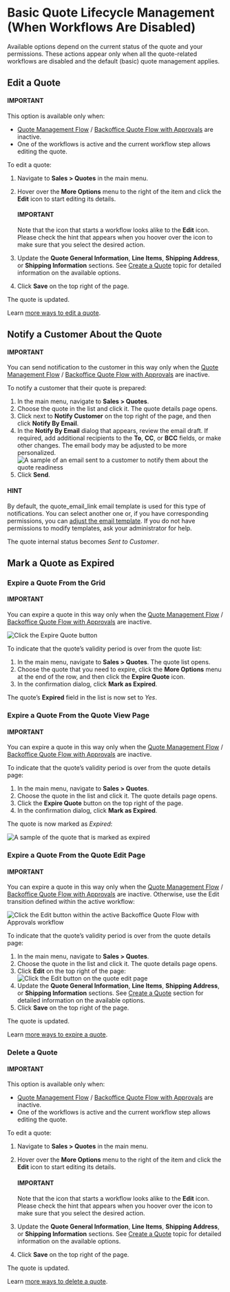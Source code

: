 <a id="quotes-basic-lifecycle-management"></a>

# Basic Quote Lifecycle Management (When Workflows Are Disabled)

Available options depend on the current status of the quote and your permissions. These actions appear only when all the quote-related workflows are disabled and the default (basic) quote management applies.

## Edit a Quote

#### IMPORTANT
This option is available only when:

* [Quote Management Flow](index.md#simple-quote-management) / [Backoffice Quote Flow with Approvals](index.md#quote-management-with-approvals) are inactive.
* One of the workflows is active and the current workflow step allows editing the quote.

To edit a quote:

1. Navigate to **Sales > Quotes** in the main menu.
2. Hover over the <i class="fa fa-ellipsis-h fa-lg" aria-hidden="true"></i> **More Options** menu to the right of the item and click the <i class="fa fa-edit fa-lg" aria-hidden="true"></i> **Edit** icon to start editing its details.

   #### IMPORTANT
   Note that the icon that starts a workflow looks alike to the **Edit** icon. Please check the hint that appears when you hoover over the icon to make sure that you select the desired action.
3. Update the **Quote General Information**, **Line Items**, **Shipping Address**, or **Shipping Information** sections. See [Create a Quote](../create/create-from-scratch.md#quote-create-from-scratch) topic for detailed information on the available options.
4. Click **Save** on the top right of the page.

The quote is updated.

Learn [more ways to edit a quote](../manage.md#quotes-actions-edit).

<a id="quotes-actions-notify-customer"></a>

## Notify a Customer About the Quote

<!-- begin -->

#### IMPORTANT
You can send notification to the customer in this way only when the [Quote Management Flow](index.md#simple-quote-management) / [Backoffice Quote Flow with Approvals](index.md#quote-management-with-approvals) are inactive.

To notify a customer that their quote is prepared:

1. In the main menu, navigate to **Sales > Quotes**.
2. Choose the quote in the list and click it. The quote details page opens.
3. Click <i class="fa fa-caret-down fa-lg" aria-hidden="true"></i> next to **Notify Customer** on the top right of the page, and then click **Notify By Email**.
4. In the **Notify By Email** dialog that appears, review the email draft. If required, add additional recipients to the **To**, **CC**, or **BCC** fields, or make other changes. The email body may be adjusted to be more personalized.
   ![A sample of an email sent to a customer to notify them about the quote readiness](user/img/sales/quotes/quotes_notifycustomer2.png)
5. Click **Send**.

#### HINT
By default, the quote_email_link email template is used for this type of notifications. You can select another one or, if you have corresponding permissions, you can [adjust the email template](../../../system/emails/email-templates.md#user-guide-email-template). If you do not have permissions to modify templates, ask your administrator for help.

The quote internal status becomes *Sent to Customer*.

<!-- finish -->

<a id="quotes-actions-expire"></a>

## Mark a Quote as Expired

<a id="quotes-actions-expire-fromgrid"></a>

### Expire a Quote From the Grid

<!-- begin -->

#### IMPORTANT
You can expire a quote in this way only when the [Quote Management Flow](index.md#simple-quote-management) / [Backoffice Quote Flow with Approvals](index.md#quote-management-with-approvals) are inactive.

![Click the Expire Quote button](user/img/sales/quotes/quotes_expire.png)

To indicate that the quote’s validity period is over from the quote list:

1. In the main menu, navigate to **Sales > Quotes**. The quote list opens.
2. Choose the quote that you need to expire, click the <i class="fa fa-ellipsis-h fa-lg" aria-hidden="true"></i> **More Options** menu at the end of the row, and then click the <i class="far fa-clock" aria-hidden="true"></i> **Expire Quote** icon.
3. In the confirmation dialog, click **Mark as Expired**.

The quote’s **Expired** field in the list is now set to *Yes*.

<!-- finish -->

<a id="quotes-actions-expire-fromviepage"></a>

### Expire a Quote From the Quote View Page

#### IMPORTANT
You can expire a quote in this way only when the [Quote Management Flow](index.md#simple-quote-management) / [Backoffice Quote Flow with Approvals](index.md#quote-management-with-approvals) are inactive.

To indicate that the quote’s validity period is over from the quote details page:

1. In the main menu, navigate to **Sales > Quotes**.
2. Choose the quote in the list and click it. The quote details page opens.
3. Click the **Expire Quote** button on the top right of the page.
4. In the confirmation dialog, click **Mark as Expired**.

The quote is now marked as *Expired*:

![A sample of the quote that is marked as expired](user/img/sales/quotes/quotes_expired.png)

### Expire a Quote From the Quote Edit Page

#### IMPORTANT
You can expire a quote in this way only when the [Quote Management Flow](index.md#simple-quote-management) / [Backoffice Quote Flow with Approvals](index.md#quote-management-with-approvals) are inactive.  Otherwise, use the Edit transition defined within the active workflow:

![Click the Edit button within the active Backoffice Quote Flow with Approvals workflow](user/img/sales/quotes/quotes_workflowedit1.png)

To indicate that the quote’s validity period is over from the quote details page:

1. In the main menu, navigate to **Sales > Quotes**.
2. Choose the quote in the list and click it. The quote details page opens.
3. Click **Edit** on the top right of the page:
   ![Click the Edit button on the quote edit page](user/img/sales/quotes/quotes_edit1.png)
4. Update the **Quote General Information**, **Line Items**, **Shipping Address**, or **Shipping Information** sections. See [Create a Quote](../create/index.md#user-guide-quotes-create) section for detailed information on the available options.
5. Click **Save** on the top right of the page.

The quote is updated.

Learn [more ways to expire a quote](#quotes-actions-expire).

### Delete a Quote

#### IMPORTANT
This option is available only when:

* [Quote Management Flow](index.md#simple-quote-management) / [Backoffice Quote Flow with Approvals](index.md#quote-management-with-approvals) are inactive.
* One of the workflows is active and the current workflow step allows editing the quote.

To edit a quote:

1. Navigate to **Sales > Quotes** in the main menu.
2. Hover over the <i class="fa fa-ellipsis-h fa-lg" aria-hidden="true"></i> **More Options** menu to the right of the item and click the <i class="fa fa-edit fa-lg" aria-hidden="true"></i> **Edit** icon to start editing its details.

   #### IMPORTANT
   Note that the icon that starts a workflow looks alike to the **Edit** icon. Please check the hint that appears when you hoover over the icon to make sure that you select the desired action.
3. Update the **Quote General Information**, **Line Items**, **Shipping Address**, or **Shipping Information** sections. See [Create a Quote](../create/create-from-scratch.md#quote-create-from-scratch) topic for detailed information on the available options.
4. Click **Save** on the top right of the page.

The quote is updated.

Learn [more ways to delete a quote](../manage.md#quotes-actions-delete).

<!-- fa-bars = fa-navicon -->
<!-- Ic Tiles is used as Set As Default in saved views, and as tiles in display layout options -->
<!-- IcPencil refers to Rename in Commerce and Inline Editing in CRM -->
<!-- Check mark in the square. -->
<!-- SortDesc is also used as drop-down arrow -->
